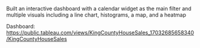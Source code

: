 Built an interactive dashboard with a calendar widget as the main filter and multiple visuals including a line chart, histograms, a map, and a heatmap

Dashboard: https://public.tableau.com/views/KingCountyHouseSales_17032685658340/KingCountyHouseSales
